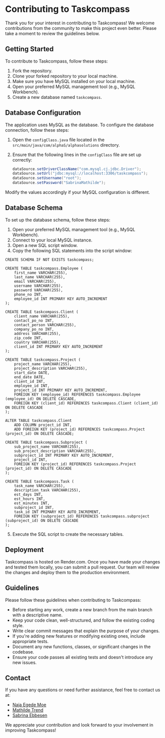 # Contributing to Taskcompass

Thank you for your interest in contributing to Taskcompass! We welcome contributions from the community to make this project even better. Please take a moment to review the guidelines below.

## Getting Started

To contribute to Taskcompass, follow these steps:

1. Fork the repository.
2. Clone your forked repository to your local machine.
3. Make sure you have MySQL installed on your local machine.
4. Open your preferred MySQL management tool (e.g., MySQL Workbench).
5. Create a new database named `taskcompass`.

## Database Configuration

The application uses MySQL as the database. To configure the database connection, follow these steps:

1. Open the `configClass.java` file located in the `src/main/java/com/alphaS/alphasolutions` directory.
2. Ensure that the following lines in the `configClass` file are set up correctly:

   ```java
   dataSource.setDriverClassName("com.mysql.cj.jdbc.Driver");
   dataSource.setUrl("jdbc:mysql://localhost:3306/taskcompass");
   dataSource.setUsername("root");
   dataSource.setPassword("SabrinaMathilde");

Modify the values accordingly if your MySQL configuration is different.

 ## Database Schema

To set up the database schema, follow these steps:

1. Open your preferred MySQL management tool (e.g., MySQL Workbench).
2. Connect to your local MySQL instance.
3. Open a new SQL script window.
4. Copy the following SQL statements into the script window:

```
CREATE SCHEMA IF NOT EXISTS taskcompass;

CREATE TABLE taskcompass.Employee (
    first_name VARCHAR(255),
    last_name VARCHAR(255),
    email VARCHAR(255),
    username VARCHAR(255),
    password VARCHAR(255),
    phone_no INT,
    employee_id INT PRIMARY KEY AUTO_INCREMENT
);

CREATE TABLE taskcompass.Client (
    client_name VARCHAR(255),
    contact_po_no INT,
    contact_person VARCHAR(255),
    company_po_no INT,
    address VARCHAR(255),
    zip_code INT,
    country VARCHAR(255),
    client_id INT PRIMARY KEY AUTO_INCREMENT
);

CREATE TABLE taskcompass.Project (
    project_name VARCHAR(255),
    project_description VARCHAR(255),
    start_date DATE,
    end_date DATE,
    client_id INT,
    employee_id INT,
    project_id INT PRIMARY KEY AUTO_INCREMENT,
    FOREIGN KEY (employee_id) REFERENCES taskcompass.Employee (employee_id) ON DELETE CASCADE,
    FOREIGN KEY (client_id) REFERENCES taskcompass.Client (client_id) ON DELETE CASCADE
);

ALTER TABLE taskcompass.Client
    ADD COLUMN project_id INT,
    ADD FOREIGN KEY (project_id) REFERENCES taskcompass.Project (project_id) ON DELETE CASCADE;

CREATE TABLE taskcompass.Subproject (
    sub_project_name VARCHAR(255),
    sub_project_description VARCHAR(255),
    subproject_id INT PRIMARY KEY AUTO_INCREMENT,
    project_id INT,
    FOREIGN KEY (project_id) REFERENCES taskcompass.Project (project_id) ON DELETE CASCADE
);

CREATE TABLE taskcompass.Task (
    task_name VARCHAR(255),
    description_task VARCHAR(255),
    est_days INT,
    est_hours INT,
    est_minutes INT,
    subproject_id INT,
    task_id INT PRIMARY KEY AUTO_INCREMENT,
    FOREIGN KEY (subproject_id) REFERENCES taskcompass.subproject (subproject_id) ON DELETE CASCADE
);
```

5. Execute the SQL script to create the necessary tables.

## Deployment

Taskcompass is hosted on Render.com. Once you have made your changes and tested them locally, you can submit a pull request. Our team will review the changes and deploy them to the production environment.

## Guidelines

Please follow these guidelines when contributing to Taskcompass:

- Before starting any work, create a new branch from the main branch with a descriptive name.
- Keep your code clean, well-structured, and follow the existing coding style.
- Write clear commit messages that explain the purpose of your changes.
- If you're adding new features or modifying existing ones, include appropriate tests.
- Document any new functions, classes, or significant changes in the codebase.
- Ensure your code passes all existing tests and doesn't introduce any new issues.

## Contact
If you have any questions or need further assistance, feel free to contact us at:

- <a href="https://github.com/najamoe">Naja Egede Moe </a>
- <a href="https://github.com/MathildeTrendy">Mathilde Trend</a>
- <a href="https://github.com/sabr5840">Sabrina Ebbesen</a>

We appreciate your contribution and look forward to your involvement in improving Taskcompass!

